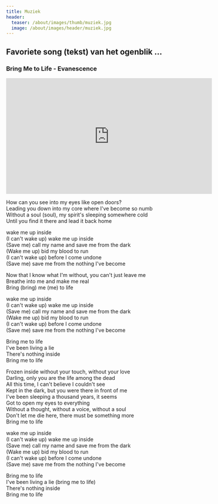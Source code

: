 ```yaml
---
title: Muziek
header:
  teaser: /about/images/thumb/muziek.jpg
  image: /about/images/header/muziek.jpg
---
```


## Favoriete song (tekst) van het ogenblik ...

### Bring Me to Life - Evanescence

<iframe width="560" height="315" src="https://www.youtube.com/embed/3YxaaGgTQYM?rel=0" frameborder="0" allowfullscreen></iframe>

How can you see into my eyes like open doors?  
Leading you down into my core where I've become so numb  
Without a soul (soul), my spirit's sleeping somewhere cold  
Until you find it there and lead it back home  
  
wake me up inside  
(I can't wake up) wake me up inside  
(Save me) call my name and save me from the dark  
(Wake me up) bid my blood to run  
(I can't wake up) before I come undone  
(Save me) save me from the nothing I've become  
  
Now that I know what I'm without, you can't just leave me  
Breathe into me and make me real  
Bring (bring) me (me) to life  
  
wake me up inside  
(I can't wake up) wake me up inside  
(Save me) call my name and save me from the dark  
(Wake me up) bid my blood to run  
(I can't wake up) before I come undone  
(Save me) save me from the nothing I've become  
  
Bring me to life  
I've been living a lie  
There's nothing inside  
Bring me to life  
  
Frozen inside without your touch, without your love  
Darling, only you are the life among the dead  
All this time, I can't believe I couldn't see  
Kept in the dark, but you were there in front of me  
I've been sleeping a thousand years, it seems  
Got to open my eyes to everything  
Without a thought, without a voice, without a soul  
Don't let me die here, there must be something more  
Bring me to life  
  
wake me up inside  
(I can't wake up) wake me up inside  
(Save me) call my name and save me from the dark  
(Wake me up) bid my blood to run  
(I can't wake up) before I come undone  
(Save me) save me from the nothing I've become  
  
Bring me to life  
I've been living a lie (bring me to life)  
There's nothing inside  
Bring me to life
